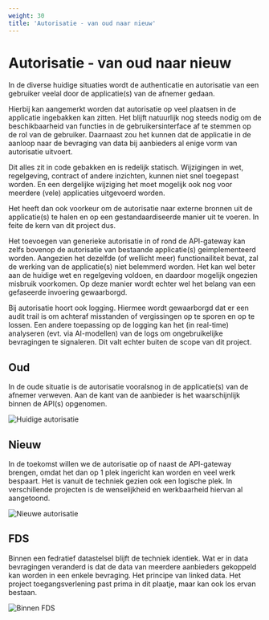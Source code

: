 ```yaml
---
weight: 30
title: 'Autorisatie - van oud naar nieuw'
---
```


# Autorisatie - van oud naar nieuw

In de diverse huidige situaties wordt de authenticatie en autorisatie van een gebruiker veelal door de applicatie(s) van de afnemer gedaan.

Hierbij kan aangemerkt worden dat autorisatie op veel plaatsen in de applicatie ingebakken kan zitten.
Het blijft natuurlijk nog steeds nodig om de beschikbaarheid van functies in de gebruikersinterface af te stemmen op de rol van de gebruiker.
Daarnaast zou het kunnen dat de applicatie in de aanloop naar de bevraging van data bij aanbieders al enige vorm van autorisatie uitvoert.

Dit alles zit in code gebakken en is redelijk statisch.
Wijzigingen in wet, regelgeving, contract of andere inzichten, kunnen niet snel toegepast worden.
En een dergelijke wijziging het moet mogelijk ook nog voor meerdere (vele) applicaties uitgevoerd worden.

Het heeft dan ook voorkeur om de autorisatie naar externe bronnen uit de applicatie(s) te halen en op een gestandaardiseerde manier uit te voeren.
In feite de kern van dit project dus.

Het toevoegen van generieke autorisatie in of rond de API-gateway kan zelfs bovenop de autorisatie van bestaande applicatie(s) geimplementeerd worden.
Aangezien het dezelfde (of wellicht meer) functionailiteit bevat, zal de werking van de applicatie(s) niet belemmerd worden.
Het kan wel beter aan de huidige wet en regelgeving voldoen, en daardoor mogelijk ongezien misbruik voorkomen.
Op deze manier wordt echter wel het belang van een gefaseerde invoering gewaarborgd.

Bij autorisatie hoort ook logging.
Hiermee wordt gewaarborgd dat er een audit trail is om achteraf misstanden of vergissingen op te sporen en op te lossen.
Een andere toepassing op de logging kan het (in real-time) analyseren (evt. via AI-modellen) van de logs om ongebruikelijke bevragingen te signaleren.
Dit valt echter buiten de scope van dit project.

## Oud

In de oude situatie is de autorisatie vooralsnog in de applicatie(s) van de afnemer verweven.
Aan de kant van de aanbieder is het waarschijnlijk binnen de API(s) opgenomen.

![Huidige autorisatie](/architecture/curr-conn-o2o-auth.png)

## Nieuw

In de toekomst willen we de autorisatie op of naast de API-gateway brengen, omdat het dan op 1 plek ingericht kan worden en veel werk bespaart.
Het is vanuit de techniek gezien ook een logische plek.
In verschillende projecten is de wenselijkheid en werkbaarheid hiervan al aangetoond.

![Nieuwe autorisatie](/architecture/modern-auth-o2o.png)

## FDS

Binnen een fedratief datastelsel blijft de techniek identiek.
Wat er in data bevragingen veranderd is dat de data van meerdere aanbieders gekoppeld kan worden in een enkele bevraging.
Het principe van linked data.
Het project toegangsverlening past prima in dit plaatje, maar kan ook los ervan bestaan.

![Binnen FDS](/architecture/modern-auth-fds.png)
